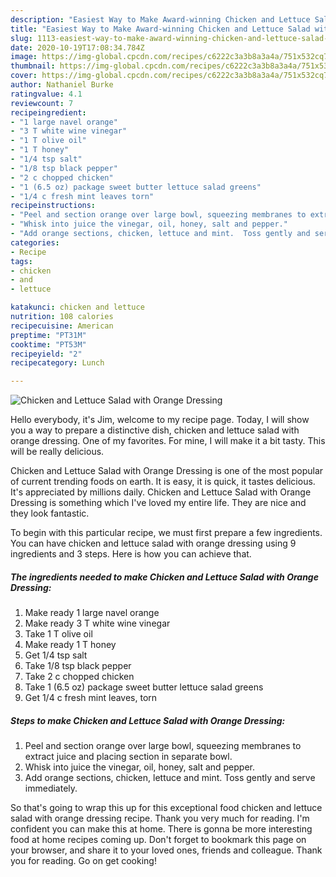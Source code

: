 ```yaml
---
description: "Easiest Way to Make Award-winning Chicken and Lettuce Salad with Orange Dressing"
title: "Easiest Way to Make Award-winning Chicken and Lettuce Salad with Orange Dressing"
slug: 1113-easiest-way-to-make-award-winning-chicken-and-lettuce-salad-with-orange-dressing
date: 2020-10-19T17:08:34.784Z
image: https://img-global.cpcdn.com/recipes/c6222c3a3b8a3a4a/751x532cq70/chicken-and-lettuce-salad-with-orange-dressing-recipe-main-photo.jpg
thumbnail: https://img-global.cpcdn.com/recipes/c6222c3a3b8a3a4a/751x532cq70/chicken-and-lettuce-salad-with-orange-dressing-recipe-main-photo.jpg
cover: https://img-global.cpcdn.com/recipes/c6222c3a3b8a3a4a/751x532cq70/chicken-and-lettuce-salad-with-orange-dressing-recipe-main-photo.jpg
author: Nathaniel Burke
ratingvalue: 4.1
reviewcount: 7
recipeingredient:
- "1 large navel orange"
- "3 T white wine vinegar"
- "1 T olive oil"
- "1 T honey"
- "1/4 tsp salt"
- "1/8 tsp black pepper"
- "2 c chopped chicken"
- "1 (6.5 oz) package sweet butter lettuce salad greens"
- "1/4 c fresh mint leaves torn"
recipeinstructions:
- "Peel and section orange over large bowl, squeezing membranes to extract juice and placing section in separate bowl."
- "Whisk into juice the vinegar, oil, honey, salt and pepper."
- "Add orange sections, chicken, lettuce and mint.  Toss gently and serve immediately."
categories:
- Recipe
tags:
- chicken
- and
- lettuce

katakunci: chicken and lettuce 
nutrition: 108 calories
recipecuisine: American
preptime: "PT31M"
cooktime: "PT53M"
recipeyield: "2"
recipecategory: Lunch

---
```



![Chicken and Lettuce Salad with Orange Dressing](https://img-global.cpcdn.com/recipes/c6222c3a3b8a3a4a/751x532cq70/chicken-and-lettuce-salad-with-orange-dressing-recipe-main-photo.jpg)

Hello everybody, it's Jim, welcome to my recipe page. Today, I will show you a way to prepare a distinctive dish, chicken and lettuce salad with orange dressing. One of my favorites. For mine, I will make it a bit tasty. This will be really delicious.



Chicken and Lettuce Salad with Orange Dressing is one of the most popular of current trending foods on earth. It is easy, it is quick, it tastes delicious. It's appreciated by millions daily. Chicken and Lettuce Salad with Orange Dressing is something which I've loved my entire life. They are nice and they look fantastic.


To begin with this particular recipe, we must first prepare a few ingredients. You can have chicken and lettuce salad with orange dressing using 9 ingredients and 3 steps. Here is how you can achieve that.

<!--inarticleads1-->

##### The ingredients needed to make Chicken and Lettuce Salad with Orange Dressing:

1. Make ready 1 large navel orange
1. Make ready 3 T white wine vinegar
1. Take 1 T olive oil
1. Make ready 1 T honey
1. Get 1/4 tsp salt
1. Take 1/8 tsp black pepper
1. Take 2 c chopped chicken
1. Take 1 (6.5 oz) package sweet butter lettuce salad greens
1. Get 1/4 c fresh mint leaves, torn




<!--inarticleads2-->

##### Steps to make Chicken and Lettuce Salad with Orange Dressing:

1. Peel and section orange over large bowl, squeezing membranes to extract juice and placing section in separate bowl.
1. Whisk into juice the vinegar, oil, honey, salt and pepper.
1. Add orange sections, chicken, lettuce and mint.  Toss gently and serve immediately.




So that's going to wrap this up for this exceptional food chicken and lettuce salad with orange dressing recipe. Thank you very much for reading. I'm confident you can make this at home. There is gonna be more interesting food at home recipes coming up. Don't forget to bookmark this page on your browser, and share it to your loved ones, friends and colleague. Thank you for reading. Go on get cooking!
